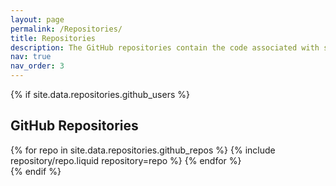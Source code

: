 ```yaml
---
layout: page
permalink: /Repositories/
title: Repositories
description: The GitHub repositories contain the code associated with some published articles. Each repository provides a description of the main results along with the relevant code.
nav: true
nav_order: 3
---
```


{% if site.data.repositories.github_users %}


## GitHub Repositories

<div class="repositories d-flex flex-wrap flex-md-row flex-column justify-content-between align-items-center">
  {% for repo in site.data.repositories.github_repos %}
    {% include repository/repo.liquid repository=repo %}
  {% endfor %}
</div>
{% endif %}
